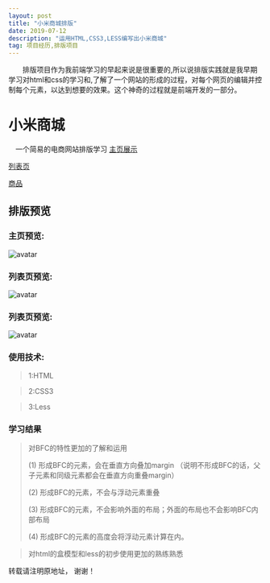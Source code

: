 ```yaml
---
layout: post
title: "小米商城排版"
date: 2019-07-12 
description: "运用HTML,CSS3,LESS编写出小米商城"
tag: 项目经历,排版项目
---   
```


　　排版项目作为我前端学习的早起来说是很重要的,所以说排版实践就是我早期学习对html和css的学习和,了解了一个网站的形成的过程，对每个网页的编辑并控制每个元素，以达到想要的效果。这个神奇的过程就是前端开发的一部分。    

 
 

# 小米商城
　一个简易的电商网站排版学习
 [主页展示](https://qq6515255.github.io/web/miWeb/mi.html)

 [列表页](https://qq6515255.github.io/web/miWeb/mi-buy.html)

 [商品](https://qq6515255.github.io/web/miWeb/mi-iteam.html)
 
## 排版预览

###  主页预览:

![avatar](https://qq6515255.github.io/images/posts/mi/mi1.jpg)


###  列表页预览:

![avatar](https://qq6515255.github.io/images/posts/mi/mi2.jpg)


###  列表页预览:

![avatar](https://qq6515255.github.io/images/posts/mi/mi3.jpg)

### 使用技术:

>1:HTML

>2:CSS3

>3:Less
<p> </p>


### 学习结果

> 对BFC的特性更加的了解和运用
> 
>  	(1) 形成BFC的元素，会在垂直方向叠加margin  （说明不形成BFC的话，父子元素和同级元素都会在垂直方向重叠margin）
>
>	(2) 形成BFC的元素，不会与浮动元素重叠
>
>	(3) 形成BFC的元素，不会影响外面的布局；外面的布局也不会影响BFC内部布局
>
>	(4) 形成BFC的元素的高度会将浮动元素计算在内。
> 

<p> </p>

> 对html的盒模型和less的初步使用更加的熟练熟悉      

<p> </p>

转载请注明原地址， 谢谢！
